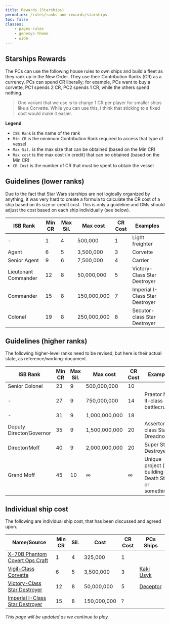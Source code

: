 ```yaml
---
title: Rewards (Starships)
permalink: /rules/ranks-and-rewards/starships
toc: false
classes:
    - pages-rules
    - genesys-theme
    - wide
---
```


## Starships Rewards

The PCs can use the following house rules to own ships and build a fleet as they rank up in the New Order.
They use their Contribution Ranks (CR) as a currency.
PCs can spend CR liberally; for example, PCs want to buy a corvette, PC1 spends 2 CR, PC2 spends 1 CR, while the others spend nothing.

> One variant that we use is to charge 1 CR per player for smaller ships like a Corvette.
> While you can use this, I think that sticking to a fixed cost would make it easier.

**Legend**

-   `ISB Rank` is the name of the rank
-   `Min CR` is the minimum Contribution Rank required to access that type of vessel
-   `Max Sil.` is the max size that can be obtained (based on the Min CR)
-   `Max cost` is the max cost (in credit) that can be obtained (based on the Min CR)
-   `CR Cost` is the number of CR that must be spent to obtain the vessel

## Guidelines (lower ranks)

Due to the fact that Star Wars starships are not logically organized by anything, it was very hard to create a formula to calculate the CR cost of a ship based on its size or credit cost. This is only a guideline and GMs should adjust the cost based on each ship individually (see below).

| ISB Rank             | Min CR | Max Sil. | Max cost    | CR Cost | Examples                        |
| -------------------- | ------ | -------- | ----------- | ------- | ------------------------------- |
| -                    | 1      | 4        | 500,000     | 1       | Light freighter                 |
| Agent                | 6      | 5        | 3,500,000   | 3       | Corvette                        |
| Senior Agent         | 9      | 6        | 7,500,000   | 4       | Carrier                         |
| Lieutenant Commander | 12     | 8        | 50,000,000  | 5       | Victory-Class Star Destroyer    |
| Commander            | 15     | 8        | 150,000,000 | 7       | Imperial I-Class Star Destroyer |
| Colonel              | 19     | 8        | 250,000,000 | 8       | Secutor-class Star Destroyer    |

## Guidelines (higher ranks)

The following higher-level ranks need to be revised, but here is their actual state, as reference/working-document.

| ISB Rank                 | Min CR | Max Sil. | Max cost      | CR Cost | Examples                                                 |
| ------------------------ | ------ | -------- | ------------- | ------- | -------------------------------------------------------- |
| Senior Colonel           | 23     | 9        | 500,000,000   | 10      |                                                          |
| -                        | 27     | 9        | 750,000,000   | 14      | Praetor Mark II-class battlecruiser                      |
| -                        | 31     | 9        | 1,000,000,000 | 18      |                                                          |
| Deputy Director/Governor | 35     | 9        | 1,500,000,000 | 20      | Assertor-class Star Dreadnought                          |
| Director/Moff            | 40     | 9        | 2,000,000,000 | 20      | Super Star Destroyer                                     |
| Grand Moff               | 45     | 10       | ∞             | ∞       | Unique project (like building a Death Star or something) |

## Individual ship cost

The following are individual ship cost, that has been discussed and agreed upon.

| Name/Source                       | Min CR | Sil. | Cost        | CR Cost | PCs Ships   |
| --------------------------------- | ------ | ---- | ----------- | ------- | ----------- |
| [X-70B Phantom Covert Ops Craft]  | 1      | 4    | 325,000     | 1       |             |
| [Vigil-Class Corvette]            | 6      | 5    | 3,500,000   | 3       | [Kaki Usyk] |
| [Victory-Class Star Destroyer]    | 12     | 8    | 50,000,000  | 5       | [Deceptor]  |
| [Imperial I-Class Star Destroyer] | 15     | 8    | 150,000,000 | ?       |             |

[x-70b phantom covert ops craft]: http://www.d20radio.com/main/holonet-uplink-x-70b-phantom-covert-ops-craft/?fbclid=IwAR1d-nKFWXCdlW8gURUlOwzpbLOlx-ZgpbGFCU-SvwvKXdtbM-M4Ib-KRRU
[vigil-class corvette]: https://theouterrim.co/starships/551044f4-4b0a-4e01-8b4b-c1884281524e/
[victory-class star destroyer]: https://theouterrim.co/starships/4d80e35e-0753-4fad-8e09-33c72470bcac/
[imperial i-class star destroyer]: https://theouterrim.co/starships/86926ee7-cecf-4d9f-ae2e-47f70214d1c9/
[kaki usyk]: https://fortheneworder.rpg.solutions/game-content/vehicles/kaki-usyk
[deceptor]: https://fortheneworder.rpg.solutions/game-content/vehicles/deceptor

_This page will be updated as we continue to play._
